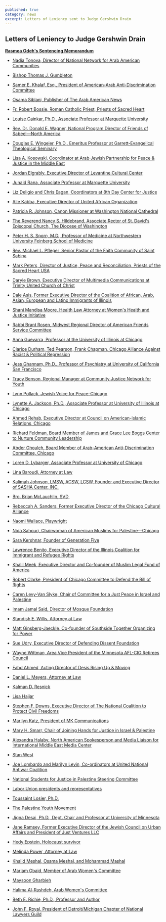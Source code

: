 ```yaml
---
published: true
category: news
excerpt: Letters of Leniency sent to Judge Gershwin Drain
---
```


## Letters of Leniency to Judge Gershwin Drain

**<a href="{{site.baseurl}}/assets/img/160-main.pdf">Rasmea Odeh's Sentencing Memorandum</a>**

- <a href="{{site.baseurl}}/assets/img/160-5.pdf">Nadia Tonova, Director of National Network for Arab American Communities</a>

- <a href="{{site.baseurl}}/assets/img/160-6.pdf">Bishop Thomas J. Gumbleton</a>
- <a href="{{site.baseurl}}/assets/img/160-7.pdf">Samer E. Khalaf, Esq., President of American-Arab Anti-Discrimination Committee</a>
- <a href="{{site.baseurl}}/assets/img/160-8.pdf">Osama Siblani, Publisher of The Arab American News</a>
- <a href="{{site.baseurl}}/assets/img/160-9.pdf">Fr. Robert Bossie, Roman Catholic Priest, Priests of Sacred Heart</a>
- <a href="{{site.baseurl}}/assets/img/160-10.pdf">Louise Cainkar, Ph.D., Associate Professor at Marquette University</a>
- <a href="{{site.baseurl}}/assets/img/160-11.pdf">Rev. Dr. Donald E. Wagner, National Program Director of Friends of Sabeel—North America</a>
- <a href="{{site.baseurl}}/assets/img/160-12.pdf">Douglas E. Wingeier, Ph.D., Emeritus Professor at Garrett-Evangelical Theological Seminary</a>
- <a href="{{site.baseurl}}/assets/img/160-13.pdf">Lisa A. Kosowski, Coordinator at Arab Jewish Partnership for Peace & Justice in the Middle East</a>
- <a href="{{site.baseurl}}/assets/img/160-14.pdf">Jordan Elgrably, Executive Director of Levantine Cultural Center</a>
- <a href="{{site.baseurl}}/assets/img/160-15.pdf">Junaid Rana, Associate Professor at Marquette University</a>
- <a href="{{site.baseurl}}/assets/img/160-16.pdf">Liz Deligio and Chris Eagan, Coordinators at 8th Day Center for Justice</a>
- <a href="{{site.baseurl}}/assets/img/160-17.pdf">Alie Kabba, Executive Director of United African Organization</a>
- <a href="{{site.baseurl}}/assets/img/160-18.pdf">Patricia R. Johnson, Canon Missioner at Washington National Cathedral</a>
- <a href="{{site.baseurl}}/assets/img/160-19.pdf">The Reverend Nancy S. Hildebrand, Associate Rector of St. David's Episcopal Church, The Diocese of Washington</a>
- <a href="{{site.baseurl}}/assets/img/160-20.pdf">Peter H. S. Sporn, M.D., Professor of Medicine at Northwestern University Feinberg School of Medicine</a>
- <a href="{{site.baseurl}}/assets/img/160-21.pdf">Rev. Michael L. Pfleger, Senior Pastor of the Faith Community of Saint Sabina</a>
- <a href="{{site.baseurl}}/assets/img/160-22.pdf">Mark Peters, Director of Justice, Peace and Reconciliation, Priests of the Sacred Heart USA</a>
- <a href="{{site.baseurl}}/assets/img/160-23.pdf">Daryle Brown, Executive Director of Multimedia Communications at Trinity United Church of Christ</a>
- <a href="{{site.baseurl}}/assets/img/160-24.pdf">Dale Asis, Former Executive Director of the Coalition of African, Arab, Asian, European and Latino Immigrants of Illinois</a>
- <a href="{{site.baseurl}}/assets/img/160-25.pdf">Shani Mandisa Moore, Health Law Attorney at Women's Health and Justice Initiative</a>
- <a href="{{site.baseurl}}/assets/img/160-26.pdf">Rabbi Brant Rosen, Midwest Regional Director of American Friends Service Committee</a>
- <a href="{{site.baseurl}}/assets/img/160-27.pdf">Anna Guevarra, Professor at the University of Illinois at Chicago</a>
- <a href="{{site.baseurl}}/assets/img/160-28.pdf">Clarice Durham, Ted Pearson, Frank Chapman, Chicago Alliance Against Racist & Political Repression</a>
- <a href="{{site.baseurl}}/assets/img/160-29.pdf">Jess Ghannam, Ph.D., Professor of Psychiatry at University of California San Francisco</a>
- <a href="{{site.baseurl}}/assets/img/160-30.pdf">Tracy Benson, Regional Manager at Community Justice Network for Youth</a>
- <a href="{{site.baseurl}}/assets/img/160-31.pdf">Lynn Pollack, Jewish Voice for Peace-Chicago</a>
- <a href="{{site.baseurl}}/assets/img/160-32.pdf">Lynette A. Jackson, Ph.D., Associate Professor at University of Illinois at Chicago</a>
- <a href="{{site.baseurl}}/assets/img/160-33.pdf">Ahmed Rehab, Executive Director at Council on American-Islamic Relations, Chicago</a>
- <a href="{{site.baseurl}}/assets/img/160-34.pdf">Richard Feldman, Board Member of James and Grace Lee Boggs Center to Nurture Community Leadership</a>
- <a href="{{site.baseurl}}/assets/img/160-35.pdf">Abder Ghouleh, Board Member of Arab-American Anti-Discrimination Committee, Chicago</a>
- <a href="{{site.baseurl}}/assets/img/160-36.pdf">Loren D. Lybarger, Associate Professor at University of Chicago</a>
- <a href="{{site.baseurl}}/assets/img/160-37.pdf">Lina Baroudi, Attorney at Law</a>
- <a href="{{site.baseurl}}/assets/img/160-38.pdf">Kalimah Johnson, LMSW, ACSW, LCSW, Founder and Executive Director of SASHA Center, INC.</a>
- <a href="{{site.baseurl}}/assets/img/160-39.pdf">Bro. Brian McLauchlin, SVD, </a>
- <a href="{{site.baseurl}}/assets/img/160-40.pdf">Rebeccah A. Sanders, Former Executive Director of the Chicago Cultural Alliance</a>
- <a href="{{site.baseurl}}/assets/img/160-41.pdf">Naomi Wallace, Playwright</a>
- <a href="{{site.baseurl}}/assets/img/160-42.pdf">Nida Sahouri, Chairwoman of American Muslims for Palestine—Chicago</a>
- <a href="{{site.baseurl}}/assets/img/160-43.pdf">Sara Kershnar, Founder of Generation Five</a>
- <a href="{{site.baseurl}}/assets/img/160-44.pdf">Lawrence Benito, Executive Director of the Illinois Coalition for Immigrant and Refugee Rights</a>
- <a href="{{site.baseurl}}/assets/img/160-45.pdf">Khalil Meek, Executive Director and Co-founder of Muslim Legal Fund of America</a>
- <a href="{{site.baseurl}}/assets/img/160-46.pdf">Robert Clarke, President of Chicago Committee to Defend the Bill of Rights</a>
- <a href="{{site.baseurl}}/assets/img/160-47.pdf">Caren Levy-Van Slyke, Chair of Committee for a Just Peace in Israel and Palestine</a>
- <a href="{{site.baseurl}}/assets/img/160-48.pdf">Imam Jamal Said, Director of Mosque Foundation</a>
- <a href="{{site.baseurl}}/assets/img/160-49.pdf">Standish E. Willis, Attorney at Law</a>
- <a href="{{site.baseurl}}/assets/img/160-50.pdf">Matt Ginsberg-Jaeckle, Co-founder of Southside Together Organizing for Power</a>
- <a href="{{site.baseurl}}/assets/img/160-51.pdf">Sue Udry, Executive Director of Defending Dissent Foundation</a>
- <a href="{{site.baseurl}}/assets/img/160-52.pdf">Wayne Wittman, Area Vice President of the Minnesota AFL-CIO Retirees Council</a>
- <a href="{{site.baseurl}}/assets/img/160-53.pdf">Fahd Ahmed, Acting Director of Desis Rising Up & Moving</a>
- <a href="{{site.baseurl}}/assets/img/160-54.pdf">Daniel L. Meyers, Attorney at Law</a>
- <a href="{{site.baseurl}}/assets/img/160-55.pdf">Kalman D. Resnick</a>
- <a href="{{site.baseurl}}/assets/img/160-56.pdf">Lisa Hajjar</a>
- <a href="{{site.baseurl}}/assets/img/160-57.pdf">Stephen F. Downs, Executive Director of The National Coalition to Protect Civil Freedoms</a>
- <a href="{{site.baseurl}}/assets/img/160-58.pdf">Marilyn Katz, President of MK Communications</a>
- <a href="{{site.baseurl}}/assets/img/160-59.pdf">Mary H. Smarr, Chair of Joining Hands for Justice in Israel & Palestine</a>
- <a href="{{site.baseurl}}/assets/img/160-60.pdf">Alexandra Halaby, North American Spokesperson and Media Liaison for International Middle East Media Center</a>
- <a href="{{site.baseurl}}/assets/img/160-61.pdf">Stan West</a>
- <a href="{{site.baseurl}}/assets/img/160-62.pdf">Joe Lombardo and Marilyn Levin, Co-ordinators at United National Antiwar Coalition</a>
- <a href="{{site.baseurl}}/assets/img/160-63.pdf">National Students for Justice in Palestine Steering Committee</a>
- <a href="{{site.baseurl}}/assets/img/160-64.pdf">Labor Union presidents and representatives</a>
- <a href="{{site.baseurl}}/assets/img/160-65.pdf">Toussaint Losier, Ph.D.</a>
- <a href="{{site.baseurl}}/assets/img/160-66.pdf">The Palestine Youth Movement</a>
- <a href="{{site.baseurl}}/assets/img/160-67.pdf">Jigna Desai, Ph.D.,
Dept. Chair and Professor at University of Minnesota</a>
- <a href="{{site.baseurl}}/assets/img/160-68.pdf">Jane Ramsey, Former Executive Director of the Jewish Council on Urban Affairs and President of Just Ventures LLC</a>
- <a href="{{site.baseurl}}/assets/img/160-69.pdf">Hedy Epstein, Holocaust survivor</a>
- <a href="{{site.baseurl}}/assets/img/160-70.pdf">Melinda Power, Attorney at Law</a>
- <a href="{{site.baseurl}}/assets/img/160-71.pdf">Khalid Meshal, Osama Meshal, and Mohammad Mashal</a>
- <a href="{{site.baseurl}}/assets/img/160-72.pdf">Mariam Obaid, Member of Arab Women's Committee</a>
- <a href="{{site.baseurl}}/assets/img/160-73.pdf">Maysoon Gharbieh</a>
- <a href="{{site.baseurl}}/assets/img/160-74.pdf">Halima Al-Rashdeh, Arab Women's Committee</a>
- <a href="{{site.baseurl}}/assets/img/160-75.pdf">Beth E. Richie, Ph.D., Professor and Author</a>
- <a href="{{site.baseurl}}/assets/img/160-76.pdf">John F. Royal, President of Detroit/Michigan Chapter of National Lawyers Guild</a>